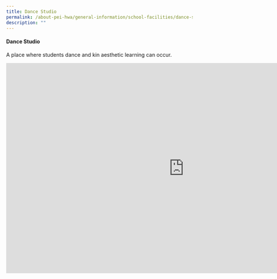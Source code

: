 ```yaml
---
title: Dance Studio
permalink: /about-pei-hwa/general-information/school-facilities/dance-studio/
description: ""
---
```

#### Dance Studio

A place where students dance and kin aesthetic learning can occur.


<iframe allowfullscreen="true" height="569" width="960" frameborder="0" src="https://docs.google.com/presentation/d/e/2PACX-1vQwPS8y2-SF8hZ1EsVvTJ9tL9cHGgXdvWA5-Tc1i1gTc5Y5EquKddK9QpWKITNRymjdLYKQ4rBy5GVj/embed?start=true&amp;loop=true&amp;delayms=3000"></iframe>
